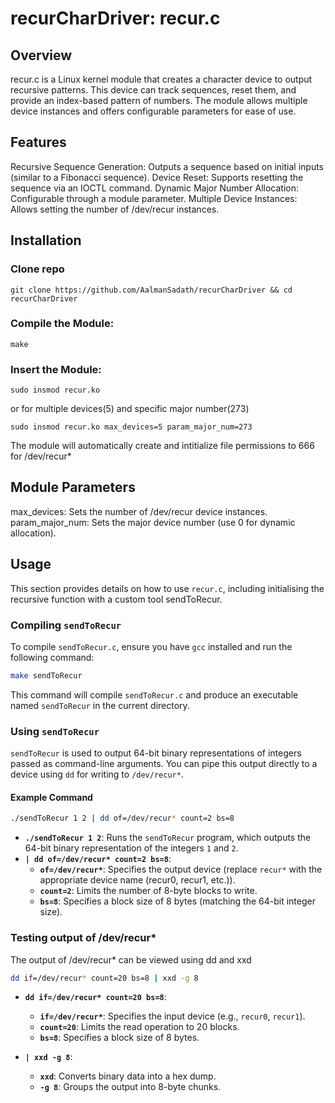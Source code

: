 # recurCharDriver: recur.c

## Overview
recur.c is a Linux kernel module that creates a character device to output recursive patterns. This device can track sequences, reset them, and provide an index-based pattern of numbers. The module allows multiple device instances and offers configurable parameters for ease of use.

## Features
Recursive Sequence Generation: Outputs a sequence based on initial inputs (similar to a Fibonacci sequence).
Device Reset: Supports resetting the sequence via an IOCTL command.
Dynamic Major Number Allocation: Configurable through a module parameter.
Multiple Device Instances: Allows setting the number of /dev/recur instances.

## Installation
### Clone repo
```
git clone https://github.com/AalmanSadath/recurCharDriver && cd recurCharDriver
```

### Compile the Module:
```
make
```

### Insert the Module:
```
sudo insmod recur.ko
```
or for multiple devices(5) and specific major number(273)
```
sudo insmod recur.ko max_devices=5 param_major_num=273
```
The module will automatically create and intitialize file permissions to 666 for /dev/recur*

## Module Parameters
max_devices: Sets the number of /dev/recur device instances.
param_major_num: Sets the major device number (use 0 for dynamic allocation).

## Usage

This section provides details on how to use `recur.c`, including initialising the recursive function with a custom tool sendToRecur.

### Compiling `sendToRecur`

To compile `sendToRecur.c`, ensure you have `gcc` installed and run the following command:

```bash
make sendToRecur
```

This command will compile `sendToRecur.c` and produce an executable named `sendToRecur` in the current directory.

### Using `sendToRecur`

`sendToRecur` is used to output 64-bit binary representations of integers passed as command-line arguments. You can pipe this output directly to a device using `dd` for writing to `/dev/recur*`.

#### Example Command

```bash
./sendToRecur 1 2 | dd of=/dev/recur* count=2 bs=8
```

- **`./sendToRecur 1 2`**: Runs the `sendToRecur` program, which outputs the 64-bit binary representation of the integers `1` and `2`.
- **`| dd of=/dev/recur* count=2 bs=8`**:
  - **`of=/dev/recur*`**: Specifies the output device (replace `recur*` with the appropriate device name (recur0, recur1, etc.)).
  - **`count=2`**: Limits the number of 8-byte blocks to write.
  - **`bs=8`**: Specifies a block size of 8 bytes (matching the 64-bit integer size).

### Testing output of /dev/recur*

The output of /dev/recur* can be viewed using dd and xxd

```bash
dd if=/dev/recur* count=20 bs=8 | xxd -g 8
```

- **`dd if=/dev/recur* count=20 bs=8`**:
  - **`if=/dev/recur*`**: Specifies the input device (e.g., `recur0`, `recur1`).
  - **`count=20`**: Limits the read operation to 20 blocks.
  - **`bs=8`**: Specifies a block size of 8 bytes.

- **`| xxd -g 8`**:
  - **`xxd`**: Converts binary data into a hex dump.
  - **`-g 8`**: Groups the output into 8-byte chunks.
